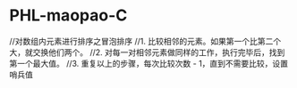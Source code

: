 # PHL-maopao-C
//对数组内元素进行排序之冒泡排序
//1. 比较相邻的元素。如果第一个比第二个大，就交换他们两个。
//2. 对每一对相邻元素做同样的工作，执行完毕后，找到第一个最大值。
//3. 重复以上的步骤，每次比较次数 - 1，直到不需要比较，设置哨兵值
